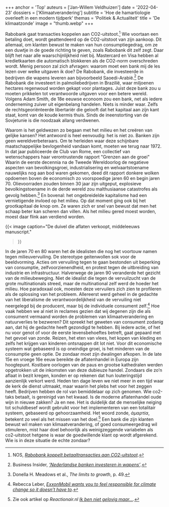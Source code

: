 +++
anchor = 'Top'
auteurs = ['Jan-Willem Veldhuizen']
date = '2022-04-23'
dossiers = ['Klimaatverandering']
subtitle = 'Hoe de hamartiologie overleeft in een modern tijdperk'
themas = 'Politiek & Actualiteit'
title = 'De klimaatzonde'
image = "thumb.webp"
+++


Rabobank gaat transacties koppelen aan CO2-uitstoot.[^1] Wie voortaan een betaling doet, wordt geattendeerd op de CO2-uitstoot van zijn aankoop. Dit allemaal, om klanten bewust te maken van hun consumptiegedrag, om ze een duwtje in de goede richting te geven, zoals Rabobank dit zelf zegt. Daar blijft het naar alle waarschijnlijkheid niet bij. Mastercard en Visa hebben al kredietkaarten die automatisch blokkeren als de CO2-norm overschreden wordt. Menig persoon zal zich afvragen: waarom moet een bank mij de les lezen over welke uitgaven ik doe? De Rabobank, die investeerde in bedrijven die wapens leveren aan bijvoorbeeld Saoedi-Arabië.[^2] De Rabobank die investeert in palmoliebedrijven in Brazilië, waar miljoenen hectares regenwoud worden gekapt voor plantages. Juist deze bank zou u moeten prikkelen tot verantwoorde uitgaven voor een betere wereld. Volgens Adam Smith, de 18e eeuwse econoom zou een bank, net als iedere onderneming zuiver uit eigenbelang handelen. Niets is minder waar. Zelfs de rechtsgeoriënteerde libertariër die gelooft dat het kapitaal aan zíjn kant staat, komt van de koude kermis thuis. Sinds de ineenstorting van de Sovjetunie is die noodzaak allang verdwenen. 

Waarom is het geldwezen zo begaan met het milieu en het creëren van gelijke kansen? Het antwoord is heel eenvoudig: het is niet zo. Banken zijn geen wereldverbeteraars. Om te herleiden waar deze schijnbare maatschappelijke bevlogenheid vandaan komt, moeten we terug naar 1972. In dat jaar publiceerde de Club van Rome, een collectief van wetenschappers haar verontrustende rapport "Grenzen aan de groei" Waarin de eerste decennia na de Tweede Wereldoorlog de negatieve aspecten van bevolkingsgroei, industrialisering en welvaartstoename nauwelijks nog aan bod waren gekomen, deed dit rapport donkere wolken opdoemen boven de economisch zo voorspoedige jaren 60 en begin jaren 70. Olievoorraden zouden binnen 30 jaar zijn uitgeput, explosieve bevolkingstoename in de derde wereld zou malthusiaanse catastrofes als gevolg hebben.[^3] En bovenal: het ongebreidelde kapitalisme had een vernietigende invloed op het milieu. Op dat moment ging ook bij het grootkapitaal de knop om. Ze waren zich er snel van bewust dat men het schaap beter kan scheren dan villen. Als het milieu gered moest worden, moest daar flink aan verdiend worden.

{{< image
	caption="De duivel die aflaten verkoopt, middeleeuws manuscript."
>}}

In de jaren 70 en 80 waren het de idealisten die nog het voortouw namen tegen milieuvervuiling. De stereotype geitenwollen sok voor de beeldvorming. Acties om vervuiling tegen te gaan bestonden uit beperking van consumptie, zelfvoorzienendheid, en protest tegen de uitbreiding van industrie en infrastructuur. Halverwege de jaren 90 veranderde het gezicht van de milieubeweging. Niet de idealist die tegen de vervuilzucht van de grote multinationals streed, maar de multinational zelf werd de hoeder het milieu. Hoe paradoxaal ook, moesten deze vervuilers zich zien te profileren als de oplossing van het probleem. Allereerst werd geheel in de gedachte van het liberalisme de verantwoordelijkheid van de  vervuiling niet neergelegd bij de producent, maar bij de individuele consument zelf.[^4] Hoe vaak hebben we al niet in reclames gezien dat wij degenen zijn die als consument vermaand worden de problemen van klimaatverandering en natuurverlies te bezweren? Dit spreekt het geweten van consument zodanig aan, dat hij de gedachte heeft gezondigd te hebben. Bij iedere actie, of het nu voor genot of voor de eerste levensbehoeftes betreft, gaat gepaard met het gevoel van zonde. Reizen, het eten van vlees, het kopen van kleding en zelfs het krijgen van kinderen ontsnappen dit lot niet. Voor dit economische systeem wat gebaseerd is op oneindige groei, is het minderen van de consumptie geen optie. De zondaar moet zijn dwalingen afkopen. In de late 15e en vroege 16e eeuw bereikte de aflatenhandel in Europa zijn hoogtepunt. Kostbare oorlogen van de paus en grootse kathedralen werden opgetrokken uit de inkomsten van deze dubieuze handel. Zondaars die zo’n aflaat in bezit kregen, konden er op rekenen dat hun louteringstijd aanzienlijk verkort werd. Heden ten dage leven we niet meer in een tijd waar de kerk de dienst uitmaakt, maar waarin het plebs het voor het zeggen heeft. Bedrijven hebben de rol van bemiddelaar op zich genomen. Wie co2-taks betaalt, is gereinigd van het kwaad. Is de moderne aflatenhandel oude wijn in nieuwe zakken? Ja en nee. Het is duidelijk dat de menselijke neiging tot schuldbesef wordt gebruikt voor het implementeren van een totalitair systeem, gebaseerd op gehoorzaamheid. Het woord zonde, _ἁμαρτία_, betekent zo veel als het missen van het doel.[^5] Een bank die zijn klanten bewust wil maken van klimaatverandering, of goed consumeergedrag wil stimuleren, mist haar doel behoorlijk als weinigzeggende variabelen als co2-uitstoot hetgene is waar de goedwillende klant op wordt afgerekend. Wie is in deze situatie de echte zondaar?


[^1]: NOS, _[Rabobank koppelt betaaltransacties aan CO2-uitstoot](https://nos.nl/artikel/2426041-rabobank-koppelt-betaaltransacties-aan-co2-uitstoot)_.
[^2]: Business Insider, _[‘Nederlandse banken investeren in wapens’](https://www.businessinsider.nl/nederlandse-banken-investeren-in-wapens/)_.
[^3]: Donella H. Meadows et al., _The limits to growth_, p. 49.
[^4]: Rebecca Leber, _[ExxonMobil wants you to feel responsible for climate change so it doesn’t have to](https://www.vox.com/22429551/climate-change-crisis-exxonmobil-harvard-study)_.
[^5]: Zie ook artikel op _Reactionair.nl_ _[Ik ben niet gelovig maar...](https://reactionair.nl/artikelen/ik-ben-niet-gelovig-maar/)_.
